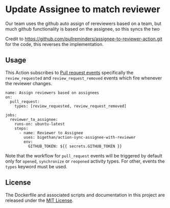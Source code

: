 # Update Assignee to match reviewer

Our team uses the github auto assign of rereviewers based on a team, but much github functionality is based on the assignee, so this syncs the two

Credit to https://github.com/pullreminders/assignee-to-reviewer-action.git for the code, this reverses the implementation.

## Usage

This Action subscribes to [Pull request events](https://help.github.com/en/articles/events-that-trigger-workflows#pull-request-event-pull_request) specifically the `review_requested` and `review_request_removed` events which fire whenever the reviewer changes.

```workflow
name: Assign reviewers based on assignees
on:
  pull_request:
    types: [review_requested, review_request_removed]

jobs:
  reviewer_to_assignee:
    runs-on: ubuntu-latest
    steps:
      - name: Reviewer to Assignee
        uses: bigethan/action-sync-assignee-with-reviewer
        env:
          GITHUB_TOKEN: ${{ secrets.GITHUB_TOKEN }}

```

Note that the workflow for `pull_request` events will be triggered by default only for `opened`, `synchronize` or `reopened` activity types. For other, events the `types` keyword must be used.

## License

The Dockerfile and associated scripts and documentation in this project are released under the [MIT License](LICENSE).
